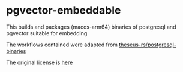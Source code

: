 # pgvector-embeddable

This builds and packages (macos-arm64) binaries of postgresql and pgvector suitable for embedding

The workflows contained were adapted from [theseus-rs/postgresql-binaries](https://github.com/theseus-rs/postgresql-binaries)

The original license is [here](https://github.com/theseus-rs/postgresql-binaries/blob/main/LICENSE)
